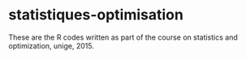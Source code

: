 # statistiques-optimisation
These are the R codes written as part of the course on statistics and
optimization, unige, 2015.
